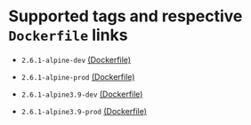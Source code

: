 # Supported tags and respective `Dockerfile` links

- `2.6.1-alpine-dev` [(Dockerfile)](https://github.com/chamnap/docker_rails_base/blob/2.6.1-alpine-dev/Dockerfile)
- `2.6.1-alpine-prod` [(Dockerfile)](https://github.com/chamnap/docker_rails_base/blob/2.6.1-alpine-prod/Dockerfile)

- `2.6.1-alpine3.9-dev` [(Dockerfile)](https://github.com/chamnap/docker_rails_base/blob/2.6.1-alpine3.9-dev/Dockerfile)
- `2.6.1-alpine3.9-prod` [(Dockerfile)](https://github.com/chamnap/docker_rails_base/blob/2.6.1-alpine3.9-prod/Dockerfile)
